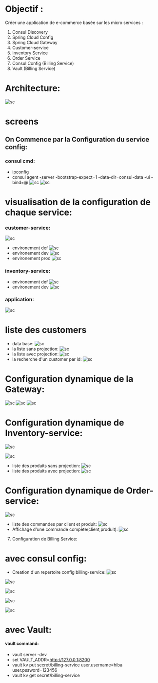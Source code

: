# Objectif :
Créer une application de e-commerce basée sur les micro services :
1. Consul Discovery
2. Spring Cloud Config
3. Spring Cloud Gateway
4. Customer-service
5. Inventory Service
6. Order Service
7. Consul Config (Billing Service)
8. Vault (Billing Service)
# Architecture:
![sc](./captures/img.png)
# screens
## On Commence par la Configuration du service config:
### consul cmd:
- ipconfig
- consul agent -server -bootstrap-expect=1 -data-dir=consul-data -ui -bind=@
![sc](./captures/img_8.png)
![sc](./captures/img_9.png)

# visualisation de la configuration de chaque service:
### customer-service:
![sc](./captures/img_2.png)
- environement def
![sc](./captures/img_3.png)
- environement dev
![sc](./captures/img_1.png)
- environement prod
![sc](./captures/img_4.png)

### inventory-service:
- environement def
![sc](./captures/img_5.png)
- environement dev
![sc](./captures/img_6.png)

### application:
![sc](./captures/img_7.png)

# liste des customers
- data base:
![sc](./captures/img_10.png)
- la liste sans projection:
![sc](./captures/img_11.png)
- la liste avec projection:
![sc](./captures/img_20.png)
- la recherche d'un customer par id:
![sc](./captures/img_12.png)

# Configuration dynamique de la Gateway:
![sc](./captures/img_14.png)
![sc](./captures/img_13.png)
![sc](./captures/img_15.png)

# Configuration dynamique de Inventory-service:

![sc](./captures/img_17.png)

![sc](./captures/img_16.png)
- liste des produits sans projection:
![sc](./captures/img_18.png)
- liste des produits avec projection:
![sc](./captures/img_19.png)

# Configuration dynamique de Order-service:
![sc](./captures/img_21.png)
- liste des commandes par client et produit:
![sc](./captures/img_22.png)
- Affichage d'une commande compète(client,produit):
![sc](./captures/img_23.png)

7. Configuration de Billing Service:
# avec consul config:
- Creation d'un repertoire config billing-service:
![sc](./captures/img_28.png)

![sc](./captures/img_25.png)

![sc](./captures/img_24.png)

![sc](./captures/img_26.png)

![sc](./captures/img_27.png)

# avec Vault:
#### vault command:
- vault server -dev
-  set VAULT_ADDR=http://127.0.0.1:8200
- vault kv put secret/billing-service user.username=hiba user.pssword=123456
- vault kv get secret/billing-service







